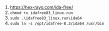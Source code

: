 1. https://hex-rays.com/ida-free/
2. `chmod +x idafree83_linux.run`
3. `sudo .\idafree83_linux.run\ida64`
4. `sudo ln -s /opt/idafree-8.3/ida64 /usr/bin`

